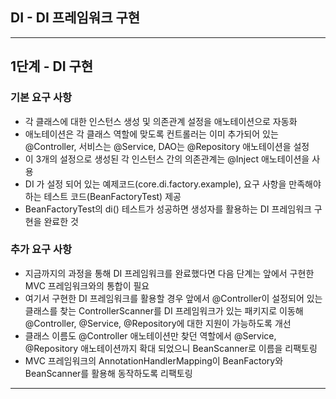## DI - DI 프레임워크 구현
<hr />

## 1단계 - DI 구현
### 기본 요구 사항
- 각 클래스에 대한 인스턴스 생성 및 의존관계 설정을 애노테이션으로 자동화
- 애노테이션은 각 클래스 역할에 맞도록 컨트롤러는 이미 추가되어 있는 @Controller, 서비스는 @Service, DAO는 @Repository 애노테이션을 설정
- 이 3개의 설정으로 생성된 각 인스턴스 간의 의존관계는 @Inject 애노테이션을 사용
- DI 가 설정 되어 있는 예제코드(core.di.factory.example), 요구 사항을 만족해야하는 테스트 코드(BeanFactoryTest) 제공 
- BeanFactoryTest의 di() 테스트가 성공하면 생성자를 활용하는 DI 프레임워크 구현을 완료한 것

### 추가 요구 사항
- 지금까지의 과정을 통해 DI 프레임워크를 완료했다면 다음 단계는 앞에서 구현한 MVC 프레임워크와의 통합이 필요
- 여기서 구현한 DI 프레임워크를 활용할 경우 앞에서 @Controller이 설정되어 있는 클래스를 찾는 ControllerScanner를 DI 
프레임워크가 있는 패키지로 이동해 @Controller, @Service, @Repository에 대한 지원이 가능하도록 개선
- 클래스 이름도 @Controller 애노테이션만 찾던 역할에서 @Service, @Repository 애노테이션까지 확대 되었으니 BeanScanner로 이름을 리팩토링
- MVC 프레임워크의 AnnotationHandlerMapping이 BeanFactory와 BeanScanner를 활용해 동작하도록 리팩토링

<hr />